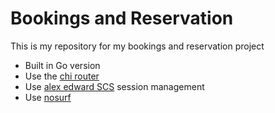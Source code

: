 # Bookings and Reservation

This is my repository for my bookings and reservation project

- Built in Go version
- Use the [chi router](github.com/go-chi/chi/v5)
- Use [alex edward SCS](github.com/alexedwards/scs/v2) session management
- Use [nosurf](github.com/justinas/nosurf) 